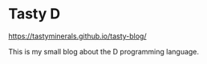 # Tasty D
https://tastyminerals.github.io/tasty-blog/

This is my small blog about the D programming language. 
